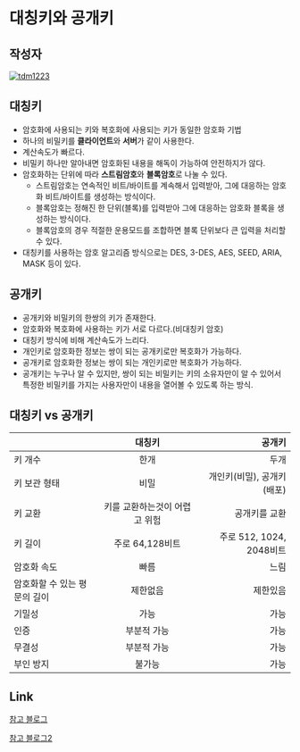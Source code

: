# **대칭키와 공개키**

## 작성자
[![tdm1223](https://avatars1.githubusercontent.com/u/21440957?s=100&v=4)](https://github.com/tdm1223)

## 대칭키
- 암호화에 사용되는 키와 복호화에 사용되는 키가 동일한 암호화 기법
- 하나의 비밀키를 **클라이언트**와 **서버**가 같이 사용한다.
- 계산속도가 빠르다.
- 비밀키 하나만 알아내면 암호화된 내용을 해독이 가능하여 안전하지가 않다.
- 암호화하는 단위에 따라 **스트림암호**와 **블록암호**로 나눌 수 있다.
    - 스트림암호는 연속적인 비트/바이트를 계속해서 입력받아, 그에 대응하는 암호화 비트/바이트를 생성하는 방식이다.
    - 블록암호는 정해진 한 단위(블록)를 입력받아 그에 대응하는 암호화 블록을 생성하는 방식이다.
    - 블록암호의 경우 적절한 운용모드를 조합하면 블록 단위보다 큰 입력을 처리할 수 있다.
- 대칭키를 사용하는 암호 알고리즘 방식으로는 DES, 3-DES, AES, SEED, ARIA, MASK 등이 있다.

## 공개키
- 공개키와 비밀키의 한쌍의 키가 존재한다.
- 암호화와 복호화에 사용하는 키가 서로 다르다.(비대칭키 암호)
- 대칭키 방식에 비해 계산속도가 느리다.
- 개인키로 암호화한 정보는 쌍이 되는 공개키로만 복호화가 가능하다.
- 공개키로 암호화한 정보는 쌍이 되는 개인키로만 복호화가 가능하다.
- 공개키는 누구나 알 수 있지만, 쌍이 되는 비밀키는 키의 소유자만이 알 수 있어서 특정한 비밀키를 가지는 사용자만이 내용을 열어볼 수 있도록 하는 방식.

## 대칭키 vs 공개키
|  | 대칭키| 공개키 |
|:--------|:--------:|--------:|
| 키 개수 | 한개 | 두개 |
| 키 보관 형태 | 비밀 | 개인키(비밀), 공개키(배포) |
| 키 교환 | 키를 교환하는것이 어렵고 위험 | 공개키를 교환 |
| 키 길이 | 주로 64,128비트 | 주로 512, 1024, 2048비트 |
| 암호화 속도 | 빠름 | 느림 |
| 암호화할 수 있는 평문의 길이| 제한없음 | 제한있음 |
| 기밀성 | 가능 | 가능 |
| 인증 | 부분적 가능 | 가능 |
| 무결성 | 부분적 가능 | 가능 |
| 부인 방지 | 불가능 | 가능 |

## Link
[참고 블로그](https://brownbears.tistory.com/332)

[참고 블로그2](https://gaeko-security-hack.tistory.com/123)